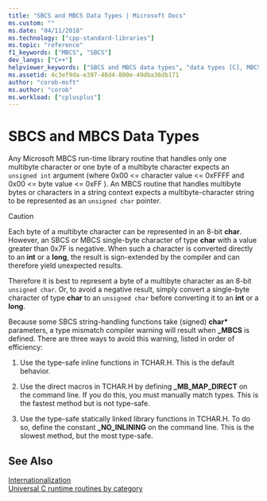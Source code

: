 ```yaml
---
title: "SBCS and MBCS Data Types | Microsoft Docs"
ms.custom: ""
ms.date: "04/11/2018"
ms.technology: ["cpp-standard-libraries"]
ms.topic: "reference"
f1_keywords: ["MBCS", "SBCS"]
dev_langs: ["C++"]
helpviewer_keywords: ["SBCS and MBCS data types", "data types [C], MBCS and SBCS"]
ms.assetid: 4c3ef9da-e397-48d4-800e-49dba36db171
author: "corob-msft"
ms.author: "corob"
ms.workload: ["cplusplus"]
---
```

# SBCS and MBCS Data Types

Any Microsoft MBCS run-time library routine that handles only one multibyte character or one byte of a multibyte character expects an `unsigned int` argument (where 0x00 <= character value <= 0xFFFF and 0x00 <= byte value <= 0xFF ). An MBCS routine that handles multibyte bytes or characters in a string context expects a multibyte-character string to be represented as an `unsigned char` pointer.

> [!CAUTION]
> Each byte of a multibyte character can be represented in an 8-bit **char**. However, an SBCS or MBCS single-byte character of type **char** with a value greater than 0x7F is negative. When such a character is converted directly to an **int** or a **long**, the result is sign-extended by the compiler and can therefore yield unexpected results.

Therefore it is best to represent a byte of a multibyte character as an 8-bit `unsigned char`. Or, to avoid a negative result, simply convert a single-byte character of type **char** to an `unsigned char` before converting it to an **int** or a **long**.

Because some SBCS string-handling functions take (signed) **char\*** parameters, a type mismatch compiler warning will result when **_MBCS** is defined. There are three ways to avoid this warning, listed in order of efficiency:

1. Use the type-safe inline functions in TCHAR.H. This is the default behavior.

1. Use the direct macros in TCHAR.H by defining **_MB_MAP_DIRECT** on the command line. If you do this, you must manually match types. This is the fastest method but is not type-safe.

1. Use the type-safe statically linked library functions in TCHAR.H. To do so, define the constant **_NO_INLINING** on the command line. This is the slowest method, but the most type-safe.

## See Also

[Internationalization](../c-runtime-library/internationalization.md)<br/>
[Universal C runtime routines by category](../c-runtime-library/run-time-routines-by-category.md)<br/>
